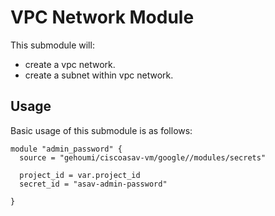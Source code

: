 # VPC Network Module

This submodule will:

- create a vpc network.
- create a subnet within vpc network.

## Usage

Basic usage of this submodule is as follows:

```hcl
module "admin_password" {
  source = "gehoumi/ciscoasav-vm/google//modules/secrets"

  project_id = var.project_id
  secret_id = "asav-admin-password"

}

```
